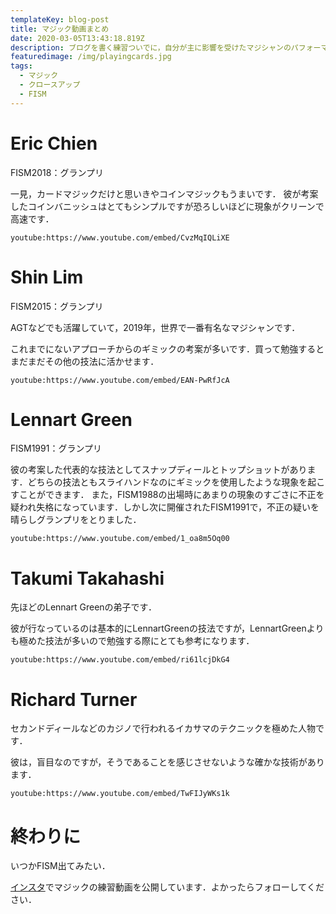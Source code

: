 ```yaml
---
templateKey: blog-post
title: マジック動画まとめ
date: 2020-03-05T13:43:18.819Z
description: ブログを書く練習ついでに，自分が主に影響を受けたマジシャンのパフォーマンスの動画をまとめます．
featuredimage: /img/playingcards.jpg
tags:
  - マジック
  - クロースアップ
  - FISM
---
```

# Eric Chien

FISM2018：グランプリ

一見，カードマジックだけと思いきやコインマジックもうまいです．
彼が考案したコインバニッシュはとてもシンプルですが恐ろしいほどに現象がクリーンで高速です．

`youtube:https://www.youtube.com/embed/CvzMqIQLiXE`

# Shin Lim

FISM2015：グランプリ

AGTなどでも活躍していて，2019年，世界で一番有名なマジシャンです．

これまでにないアプローチからのギミックの考案が多いです．買って勉強するとまだまだその他の技法に活かせます．

`youtube:https://www.youtube.com/embed/EAN-PwRfJcA`

# Lennart Green

FISM1991：グランプリ

彼の考案した代表的な技法としてスナップディールとトップショットがあります．どちらの技法ともスライハンドなのにギミックを使用したような現象を起こすことができます．
また，FISM1988の出場時にあまりの現象のすごさに不正を疑われ失格になっています．しかし次に開催されたFISM1991で，不正の疑いを晴らしグランプリをとりました．

`youtube:https://www.youtube.com/embed/1_oa8m5Oq00`

# Takumi Takahashi

先ほどのLennart Greenの弟子です．

彼が行なっているのは基本的にLennartGreenの技法ですが，LennartGreenよりも極めた技法が多いので勉強する際にとても参考になります．

`youtube:https://www.youtube.com/embed/ri61lcjDkG4`

# Richard Turner

セカンドディールなどのカジノで行われるイカサマのテクニックを極めた人物です．

彼は，盲目なのですが，そうであることを感じさせないような確かな技術があります．

`youtube:https://www.youtube.com/embed/TwFIJyWKs1k`

# 終わりに
いつかFISM出てみたい．

[インスタ](https://www.instagram.com/yagijin_magic/)でマジックの練習動画を公開しています．よかったらフォローしてください．
